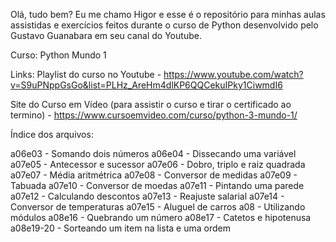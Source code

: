 Olá, tudo bem? Eu me chamo Higor e esse é o repositório para minhas aulas assistidas e exercícios feitos durante o curso de Python desenvolvido pelo Gustavo Guanabara em seu canal do Youtube.

Curso: Python Mundo 1

Links:
Playlist do curso no Youtube - https://www.youtube.com/watch?v=S9uPNppGsGo&list=PLHz_AreHm4dlKP6QQCekuIPky1CiwmdI6

Site do Curso em Vídeo (para assistir o curso e tirar o certificado ao termino) - https://www.cursoemvideo.com/curso/python-3-mundo-1/


Índice dos arquivos:

a06e03    - Somando dois números
a06e04    - Dissecando uma variável
a07e05    - Antecessor e sucessor
a07e06    - Dobro, triplo e raiz quadrada
a07e07    - Média aritmétrica
a07e08    - Conversor de medidas
a07e09    - Tabuada
a07e10    - Conversor de moedas
a07e11    - Pintando uma parede
a07e12    - Calculando descontos
a07e13    - Reajuste salarial
a07e14    - Conversor de temperaturas
a07e15    - Aluguel de carros
a08       - Utilizando módulos
a08e16    - Quebrando um número
a08e17    - Catetos e hipotenusa
a08e19-20 - Sorteando um item na lista e uma ordem